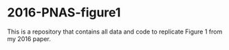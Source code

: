 # 2016-PNAS-figure1
This is a repository that contains all data and code to replicate Figure 1 from my 2016 paper.
